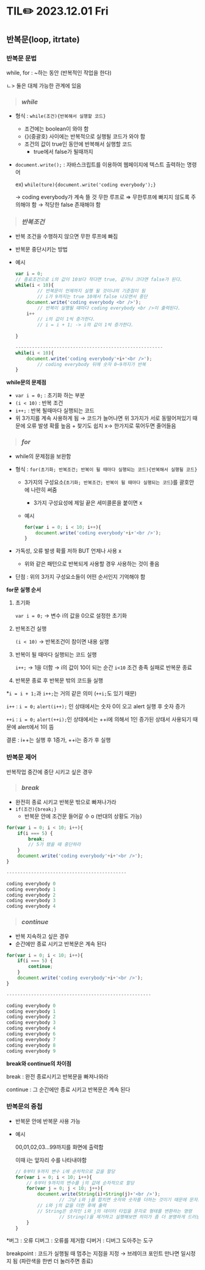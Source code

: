 # TIL✏️ 2023.12.01 Fri

## 반복문(loop, itrtate)

### 반복문 문법

while, for : ~하는 동안 (반복적인 작업을 한다)

ㄴ> 둘은 대체 가능한 관계에 있음

> ### ***while***

- 형식 : `while(조건){반복해서 실행할 코드}`
    - 조건에는 boolean이 와야 함
    - {}(중괄호) 사이에는 반복적으로 실행될 코드가 와야 함
    - 조건의 값이 true인 동안에 반복해서 실행할 코드
        - true에서 false가 될때까지
- `document.write();` : 자바스크립트를 이용하여 웹페이지에 텍스트 출력하는 명령어
    
    ex) `while(ture){document.write('coding everybody');}` 
    
    → coding everybody가 계속 뜰 것 무한 루프로 ⇒ 무한루프에 빠지지 않도록 주의해야 함 → 적당한 false 존재해야 함
    

> ### ***반복조건***

- 반복 조건을 수행하지 않으면 무한 루프에 빠짐
- 반복문 중단시키는 방법
- 예시
    
    ```jsx
    var i = 0;
    // 종료조건으로 i의 값이 10보다 작다면 true, 같거나 크다면 false가 된다.
    while(i < 10){
    		// 반복문이 언제까지 실행 될 것이냐의 기준점이 됨
    		// i가 9까지는 true 10에서 false 나오면서 중단
        document.write('coding everybody <br />');
    		// 반복이 실행될 때마다 coding everybody <br />이 출력된다.
        i++
    		// i의 값이 1씩 증가한다.
    		// i = i + 1; -> i의 값이 1씩 증가한다.
    		
    }
    
    ------------------------------------------------------
    while(i < 10){
        document.write('coding everybody'+i+'<br />');
    		// coding everybody 뒤에 숫자 0~9까지가 반복
    }
    ```
    

**while문의 문제점**

- `var i = 0;` : 초기화 하는 부분
- `(i < 10)` : 반복 조건
- `i++;` : 반복 될때마다 실행되는 코드
- 위 3가지를 계속 사용하게 됨 → 코드가 늘어나면 위 3가지가 서로 동떨어져있기 때문에 오류 발생 확률 높음 + 찾기도 쉽지 x→ 한가지로 묶어두면 줄어들음

> ### ***for***

- while의 문제점을 보완함
- 형식 : `for(초기화; 반복조건; 반복이 될 때마다 실행되는 코드){반복해서 실행될 코드}`
    - 3가지의 구성요소(`초기화; 반복조건; 반복이 될 때마다 실행되는 코드`)를 괄호안에 나란히 써줌
        - 3가지 구성요성에 제일 끝은 세미콜론을 붙이면 x
    - 예시
        
        ```jsx
        for(var i = 0; i < 10; i++){
            document.write('coding everybody'+i+'<br />');
        }
        ```
        
- 가독성, 오류 발생 확률 저하 BUT 언제나 사용 x
    - 위와 같은 패턴으로 반복되게 사용할 경우 사용하는 것이 좋음
- 단점 : 위의 3가지 구성요소들이 어떤 순서인지 기억해야 함

**for문 실행 순서**

1. 초기화
    
    `var i = 0;` → 변수 i의 값을 0으로 설정한 초기화
    
2. 반복조건 실행
    
    `(i < 10)` → 반복조건이 참이면 내용 실행
    
3. 반복이 될 때마다 실행되는 코드 실행
    
    `i++;` → 1을 더함  → i의 값이 10이 되는 순간 `i<10` 조건 충족 실패로 반복문 종료
    
4. 반복문 종료 후 반복문 밖의 코드들 실행

*`i = i + 1;`과 `i++;`는 거의 같은 의미 (`++i;`도 있기 때문)

`i++` : `i = 0;` `alert(i++);` 인 상태에서는 숫자 0이 오고 alert 실행 후 숫자 증가

`++i` : `i = 0;` `alert(++i);`인 상태에서는 ++i에 의해서 1인 증가된 상태서 사용되기 때문에 alert에서 1이 뜸

결론 : i++는 실행 후 1증가, ++i는 증가 후 실행

### 반복문 제어

반복작업 중간에 중단 시키고 싶은 경우

> ### ***break***

- 완전히 종료 시키고 반복문 밖으로 빠져나가라
- `if(조건){break;}`
    - 반복문 안에 조건문 들어갈 수 o (반대의 상황도 가능)

```jsx
for(var i = 0; i < 10; i++){
    if(i === 5) {
        break;
		// 5가 됐을 때 중단하라
    }
    document.write('coding everybody'+i+'<br />');
}

--------------------------------------------

coding everybody 0
coding everybody 1
coding everybody 2
coding everybody 3
coding everybody 4
```

> ### *******continue*******

- 반복 지속하고 싶은 경우
- 순간에만 종료 시키고 반복문은 계속 된다

```jsx
for(var i = 0; i < 10; i++){
    if(i === 5) {
        continue;
    }
    document.write('coding everybody'+i+'<br />');
}

-----------------------------------------------------

coding everybody 0
coding everybody 1
coding everybody 2
coding everybody 3
coding everybody 4
coding everybody 6
coding everybody 7
coding everybody 8
coding everybody 9
```

**break와 continue의 차이점**

break : 완전 종료시키고 반복문을 빠져나와라

continue : 그 순간에만 종료 시키고 반복문은 계속 된다

### 반복문의 중첩

- 반복문 안에 반복문 사용 가능
- 예시
    
    00,01,02,03…99까지를 화면에 출력함
    
    이때 i는 앞자리 수를 나타내야함
    
    ```jsx
    // 0부터 9까지 변수 i에 순차적으로 값을 할당        
    for(var i = 0; i < 10; i++){
        // 0부터 9까지의 변수를 j의 값에 순차적으로 할당
        for(var j = 0; j < 10; j++){    
            document.write(String(i)+String(j)+'<br />');
    				// 그냥 i와 j를 합치면 숫자와 숫자를 더하는 것이기 때문에 문자로 변환시켜줘야 함
            // i와 j의 값을 더한 후에 출력
            // String은 숫자인 i와 j의 데이터 타입을 문자로 형태를 변환하는 명령
    				// String()을 제거하고 실행해보면 의미가 좀 더 분명하게 드러남
        }
    }
    ```
    

*버그 : 오류 디버그 :  오류를 제거함  디버거 : 디버그 도아주는 도구

 breakpoint : 코드가 실행될 때 멈추는 지점을 지정 → 브레이크 포인트 만나면 일시정지 됨 (파란색을 한번 더 눌러주면 종료)
